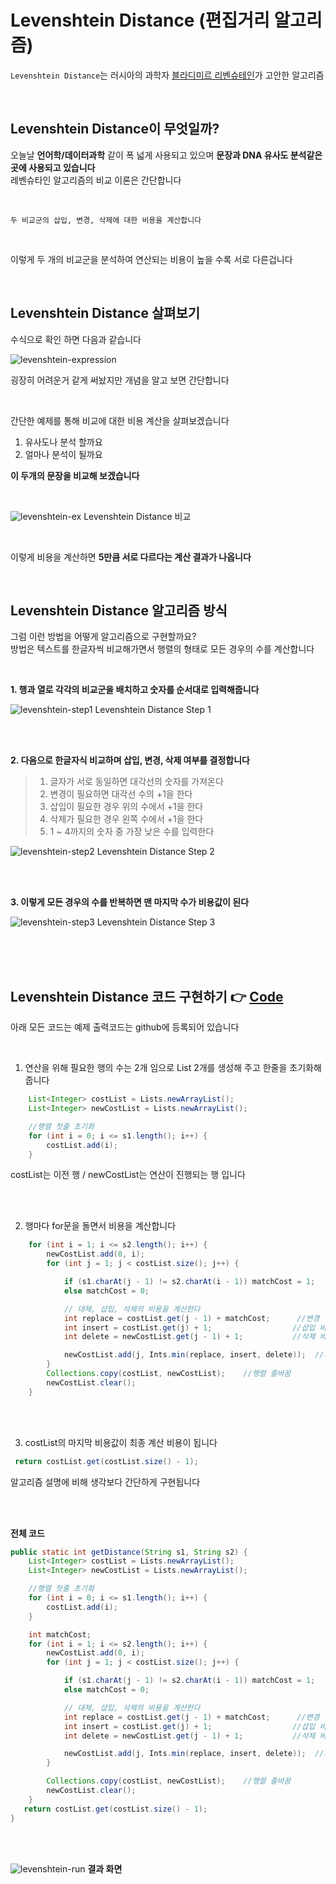 # Levenshtein Distance (편집거리 알고리즘)
`Levenshtein Distance`는 러시아의 과학자 [블라디미르 리벤슈테인](https://en.wikipedia.org/wiki/Vladimir_Levenshtein)가 고안한 알고리즘  

<br/>

## Levenshtein Distance이 무엇일까?  
오늘날 **언어학/데이터과학** 같이 폭 넓게 사용되고 있으며 **문장과 DNA 유사도 분석같은 곳에 사용되고 있습니다**  
레벤슈타인 알고리즘의 비교 이론은 간단합니다  

<br/>

`두 비교군의 삽입, 변경, 삭제에 대한 비용을 계산합니다`  

<br/>

이렇게 두 개의 비교군을 분석하여 연산되는 <span class='red_font'>비용이 높을 수록</span> 서로 다른겁니다  

<br/>

## Levenshtein Distance 살펴보기  
수식으로 확인 하면 다음과 같습니다  

![levenshtein-expression](./assets/levenshtein-expression.png)  

굉장히 어려운거 같게 써놨지만 개념을 알고 보면 간단합니다  

<br/>

간단한 예제를 통해 비교에 대한 비용 계산을 살펴보겠습니다  

1. 유사도나 분석 할까요  
2. 얼마나 분석이 될까요  

**이 두개의 문장을 비교해 보겠습니다**  

<br/>

![levenshtein-ex](./assets/levenshtein-ex.png)
<span class='img_caption'>Levenshtein Distance 비교</span>  

<br/>  

이렇게 비용을 계산하면 **5만큼 서로 다르다는 계산 결과가 나옵니다**  


<br/>

## Levenshtein Distance 알고리즘 방식   
그럼 이런 방법을 어떻게 알고리즘으로 구현할까요?  
방법은 텍스트를 한글자씩 비교해가면서 행렬의 형태로 모든 경우의 수를 계산합니다  

<br/>

**1. 행과 열로 각각의 비교군을 배치하고 숫자를 순서대로 입력해줍니다**    

![levenshtein-step1](./assets/levenshtein-step1.png)
<span class='img_caption'>Levenshtein Distance Step 1</span>  

<br/>
<br/>

**2. 다음으로 한글자식 비교하며 삽입, 변경, 삭제 여부를 결정합니다**  
> 1. 글자가 서로 동일하면 대각선의 숫자를 가져온다  
> 2. 변경이 필요하면 대각선 수의 +1을 한다  
> 3. 삽입이 필요한 경우 위의 수에서 +1을 한다  
> 4. 삭제가 필요한 경우 왼쪽 수에서 +1을 한다  
> 5. 1 ~ 4까지의 숫자 중 가장 낮은 수를 입력한다   

![levenshtein-step2](./assets/levenshtein-process1.png)
<span class='img_caption'>Levenshtein Distance Step 2</span>  

<br/>
<br/>

**3. 이렇게 모든 경우의 수를 반복하면 맨 마지막 수가 비용값이 된다**  

![levenshtein-step3](./assets/levenshtein-process2.png)
<span class='img_caption'>Levenshtein Distance Step 3</span>  

<br/>
<br/>
<br/>

## Levenshtein Distance 코드 구현하기 :point_right: [Code](https://github.com/renuevo/data-modeling-algorithm/tree/master/levenshtein-distance)   
아래 모든 코드는 예제 출력코드는 github에 등록되어 있습니다  

<br/>

1. 연산을 위해 필요한 행의 수는 2개 임으로 List 2개를 생성해 주고 한줄을 초기화해 줍니다    
```java
    List<Integer> costList = Lists.newArrayList();
    List<Integer> newCostList = Lists.newArrayList();

    //행렬 첫줄 초기화
    for (int i = 0; i <= s1.length(); i++) {
        costList.add(i);
    }
```
costList는 이전 행 / newCostList는 연산이 진행되는 행 입니다

<br/>
<br/>

2. 행마다 for문을 돌면서 비용을 계산합니다  
```java
    for (int i = 1; i <= s2.length(); i++) {
        newCostList.add(0, i);
        for (int j = 1; j < costList.size(); j++) {

            if (s1.charAt(j - 1) != s2.charAt(i - 1)) matchCost = 1;
            else matchCost = 0;

            // 대체, 삽입, 삭제의 비용을 계산한다
            int replace = costList.get(j - 1) + matchCost;      //변경 비용
            int insert = costList.get(j) + 1;                  //삽입 비용
            int delete = newCostList.get(j - 1) + 1;           //삭제 비용

            newCostList.add(j, Ints.min(replace, insert, delete));  //최소 비용 계산
        }
        Collections.copy(costList, newCostList);    //행렬 줄바꿈
        newCostList.clear();
    }
```

<br/>
<br/>

3. costList의 마지막 비용값이 최종 계산 비용이 됩니다
```java
 return costList.get(costList.size() - 1);
```

알고리즘 설명에 비해 생각보다 간단하게 구현됩니다  

<br/>
<br/>

<span class='code_header'>**전체 코드**</span>
```java
public static int getDistance(String s1, String s2) {
    List<Integer> costList = Lists.newArrayList();
    List<Integer> newCostList = Lists.newArrayList();

    //행렬 첫줄 초기화
    for (int i = 0; i <= s1.length(); i++) {
        costList.add(i);
    }

    int matchCost;
    for (int i = 1; i <= s2.length(); i++) {
        newCostList.add(0, i);
        for (int j = 1; j < costList.size(); j++) {

            if (s1.charAt(j - 1) != s2.charAt(i - 1)) matchCost = 1;
            else matchCost = 0;

            // 대체, 삽입, 삭제의 비용을 계산한다
            int replace = costList.get(j - 1) + matchCost;      //변경 비용
            int insert = costList.get(j) + 1;                  //삽입 비용
            int delete = newCostList.get(j - 1) + 1;           //삭제 비용

            newCostList.add(j, Ints.min(replace, insert, delete));  //최소 비용 계산
        }

        Collections.copy(costList, newCostList);    //행렬 줄바꿈
        newCostList.clear();
    }
   return costList.get(costList.size() - 1);
}
```

<br/>
<br/>

![levenshtein-run](./assets/levenshtein-run.png)
<span class='img_caption'>**결과 화면**</span>  